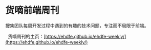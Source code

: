 # 货嘀前端周刊

   搜集团队每周开发过程中遇到的有趣的技术问题，专注而不局限于前端。
   
   货嘀周刊的主页：[https://ehdfe.github.io/ehdfe-weekly/](https://ehdfe.github.io/ehdfe-weekly/)
